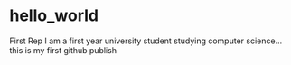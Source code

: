 # hello_world
First Rep
I am a first year university student studying computer science...
this is my first github publish

